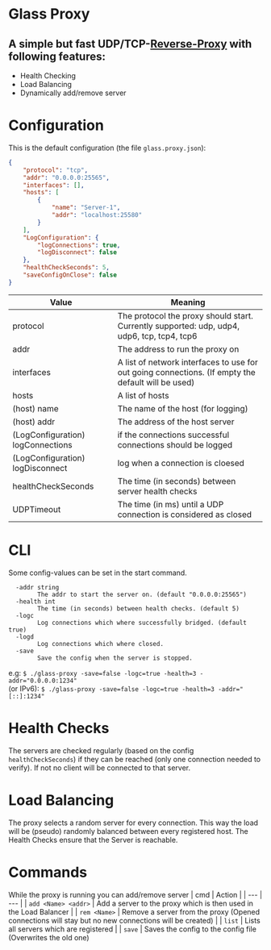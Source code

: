 # Glass Proxy
## A simple but fast UDP/TCP-[Reverse-Proxy](https://en.wikipedia.org/wiki/Reverse_proxy) with following features:

 - Health Checking
 - Load Balancing
 - Dynamically add/remove server

# Configuration
This is the default configuration (the file `glass.proxy.json`):
```json
{
    "protocol": "tcp",
    "addr": "0.0.0.0:25565",
    "interfaces": [],
    "hosts": [
        {
            "name": "Server-1",
            "addr": "localhost:25580"
        }
    ],
    "LogConfiguration": {
        "logConnections": true,
        "logDisconnect": false
    },
    "healthCheckSeconds": 5,
    "saveConfigOnClose": false
}
```

| Value | Meaning |
| --- | --- |
| protocol | The protocol the proxy should start. Currently supported: udp, udp4, udp6, tcp, tcp4, tcp6 |
| addr | The address to run the proxy on |
| interfaces | A list of network interfaces to use for out going connections. (If empty the default will be used) |
| hosts | A list of hosts |
| (host) name | The name of the host  (for logging)
| (host) addr | The address of the host server
| (LogConfiguration) logConnections | if the connections successful connections should be logged
| (LogConfiguration) logDisconnect | log when a connection is cloesed |
| healthCheckSeconds | The time (in seconds) between server health checks |
| UDPTimeout | The time (in ms) until a UDP connection is considered as closed |
# CLI
Some config-values can be set in the start command.
```
  -addr string
        The addr to start the server on. (default "0.0.0.0:25565")      
  -health int
        The time (in seconds) between health checks. (default 5)        
  -logc
        Log connections which where successfully bridged. (default true)
  -logd
        Log connections which where closed.
  -save
        Save the config when the server is stopped.
```
e.g: `$ ./glass-proxy -save=false -logc=true -health=3 -addr="0.0.0.0:1234"`  
(or IPv6): `$ ./glass-proxy -save=false -logc=true -health=3 -addr="[::]:1234"`


# Health Checks
The servers are checked regularly (based on the config `healthCheckSeconds`) if they can be reached (only one connection needed to verify). If not no client will be connected to that server.

# Load Balancing
The proxy selects a random server for every connection. This way the load will be (pseudo) randomly balanced between every registered host. The Health Checks ensure that the Server is reachable.

# Commands
While the proxy is running you can add/remove server
| cmd | Action |
| --- | --- |
| `add <Name> <addr>` | Add a server to the proxy which is then used in the Load Balancer |
| `rem <Name>` | Remove a server from the proxy (Opened connections will stay but no new connections will be created) |
| `list` | Lists all servers which are registered |
| `save` | Saves the config to the config file (Overwrites the old one)